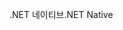 <span data-ttu-id="665fe-101">.NET 네이티브</span><span class="sxs-lookup"><span data-stu-id="665fe-101">.NET Native</span></span>